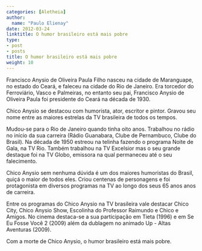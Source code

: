 ```yaml
---
categories: [Aletheia]
author:
  name: "Paulo Elienay"
date: 2012-03-24
linktitle: O humor brasileiro está mais pobre
type:
- post
- posts
title: O humor brasileiro está mais pobre
weight: 10
---
```

Francisco Anysio de Oliveira Paula Filho nasceu na cidade de Maranguape, no estado do Ceará, e faleceu na cidade do Rio de Janeiro. Era torcedor do Ferroviário, Vasco e Palmeiras, no entanto seu pai, Francisco Anysio de Oliveira Paula foi presidente do Ceará na década de 1930.

Chico Anysio se destacou com humorista, ator, escritor e pintor. Gravou seu nome entre as maiores estrelas da TV brasileira de todos os tempos.

Mudou-se para o Rio de Janeiro quando tinha oito anos. Trabalhou no rádio no início da sua carreira (Rádio Guanabara, Clube de Pernambuco, Clube do Brasil). Na década de 1950 estreou na telinha fazendo o programa Noite de Gala, na TV Rio. Também trabalhou na TV Excelsior mas o seu grande destaque foi na TV Globo, emissora na qual permaneceu até o seu falecimento.

Chico Anysio sem nenhuma dúvida é um dos maiores humoristas do Brasil, quiçá o maior de todos eles. Criou centenas de personagens e foi protagonista em diversos programas na TV ao longo dos seus 65 anos anos de carreira. 

Entre os programas do Chico Anysio na TV brasileira vale destacar Chico City, Chico Anysio Show, Escolinha do Professor Raimundo e Chico e Amigos. No cinema destaca-se a sua participação em Tieta (1996) e em Se Eu Fosse Você 2 (2009) além da dublagem no animado Up - Altas Aventuras (2009).

Com a morte de Chico Anysio, o humor brasileiro está mais pobre.
